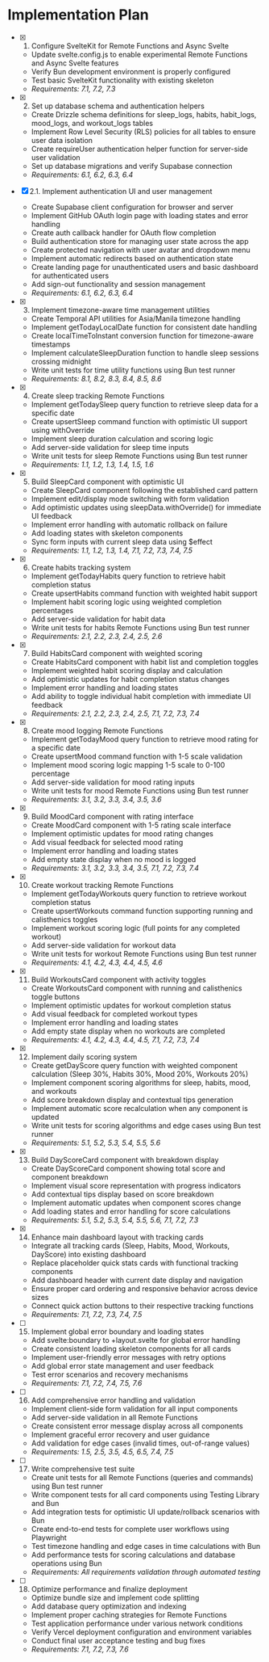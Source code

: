 # Implementation Plan

- [x] 1. Configure SvelteKit for Remote Functions and Async Svelte
  - Update svelte.config.js to enable experimental Remote Functions and Async Svelte features
  - Verify Bun development environment is properly configured
  - Test basic SvelteKit functionality with existing skeleton
  - _Requirements: 7.1, 7.2, 7.3_

- [x] 2. Set up database schema and authentication helpers
  - Create Drizzle schema definitions for sleep_logs, habits, habit_logs, mood_logs, and workout_logs tables
  - Implement Row Level Security (RLS) policies for all tables to ensure user data isolation
  - Create requireUser authentication helper function for server-side user validation
  - Set up database migrations and verify Supabase connection
  - _Requirements: 6.1, 6.2, 6.3, 6.4_

- [x] 2.1. Implement authentication UI and user management
  - Create Supabase client configuration for browser and server
  - Implement GitHub OAuth login page with loading states and error handling
  - Create auth callback handler for OAuth flow completion
  - Build authentication store for managing user state across the app
  - Create protected navigation with user avatar and dropdown menu
  - Implement automatic redirects based on authentication state
  - Create landing page for unauthenticated users and basic dashboard for authenticated users
  - Add sign-out functionality and session management
  - _Requirements: 6.1, 6.2, 6.3, 6.4_

- [x] 3. Implement timezone-aware time management utilities
  - Create Temporal API utilities for Asia/Manila timezone handling
  - Implement getTodayLocalDate function for consistent date handling
  - Create localTimeToInstant conversion function for timezone-aware timestamps
  - Implement calculateSleepDuration function to handle sleep sessions crossing midnight
  - Write unit tests for time utility functions using Bun test runner
  - _Requirements: 8.1, 8.2, 8.3, 8.4, 8.5, 8.6_

- [x] 4. Create sleep tracking Remote Functions
  - Implement getTodaySleep query function to retrieve sleep data for a specific date
  - Create upsertSleep command function with optimistic UI support using withOverride
  - Implement sleep duration calculation and scoring logic
  - Add server-side validation for sleep time inputs
  - Write unit tests for sleep Remote Functions using Bun test runner
  - _Requirements: 1.1, 1.2, 1.3, 1.4, 1.5, 1.6_

- [x] 5. Build SleepCard component with optimistic UI
  - Create SleepCard component following the established card pattern
  - Implement edit/display mode switching with form validation
  - Add optimistic updates using sleepData.withOverride() for immediate UI feedback
  - Implement error handling with automatic rollback on failure
  - Add loading states with skeleton components
  - Sync form inputs with current sleep data using $effect
  - _Requirements: 1.1, 1.2, 1.3, 1.4, 7.1, 7.2, 7.3, 7.4, 7.5_

- [x] 6. Create habits tracking system
  - Implement getTodayHabits query function to retrieve habit completion status
  - Create upsertHabits command function with weighted habit support
  - Implement habit scoring logic using weighted completion percentages
  - Add server-side validation for habit data
  - Write unit tests for habits Remote Functions using Bun test runner
  - _Requirements: 2.1, 2.2, 2.3, 2.4, 2.5, 2.6_

- [x] 7. Build HabitsCard component with weighted scoring
  - Create HabitsCard component with habit list and completion toggles
  - Implement weighted habit scoring display and calculation
  - Add optimistic updates for habit completion status changes
  - Implement error handling and loading states
  - Add ability to toggle individual habit completion with immediate UI feedback
  - _Requirements: 2.1, 2.2, 2.3, 2.4, 2.5, 7.1, 7.2, 7.3, 7.4_

- [x] 8. Create mood logging Remote Functions
  - Implement getTodayMood query function to retrieve mood rating for a specific date
  - Create upsertMood command function with 1-5 scale validation
  - Implement mood scoring logic mapping 1-5 scale to 0-100 percentage
  - Add server-side validation for mood rating inputs
  - Write unit tests for mood Remote Functions using Bun test runner
  - _Requirements: 3.1, 3.2, 3.3, 3.4, 3.5, 3.6_

- [x] 9. Build MoodCard component with rating interface
  - Create MoodCard component with 1-5 rating scale interface
  - Implement optimistic updates for mood rating changes
  - Add visual feedback for selected mood rating
  - Implement error handling and loading states
  - Add empty state display when no mood is logged
  - _Requirements: 3.1, 3.2, 3.3, 3.4, 3.5, 7.1, 7.2, 7.3, 7.4_

- [x] 10. Create workout tracking Remote Functions
  - Implement getTodayWorkouts query function to retrieve workout completion status
  - Create upsertWorkouts command function supporting running and calisthenics toggles
  - Implement workout scoring logic (full points for any completed workout)
  - Add server-side validation for workout data
  - Write unit tests for workout Remote Functions using Bun test runner
  - _Requirements: 4.1, 4.2, 4.3, 4.4, 4.5, 4.6_

- [x] 11. Build WorkoutsCard component with activity toggles
  - Create WorkoutsCard component with running and calisthenics toggle buttons
  - Implement optimistic updates for workout completion status
  - Add visual feedback for completed workout types
  - Implement error handling and loading states
  - Add empty state display when no workouts are completed
  - _Requirements: 4.1, 4.2, 4.3, 4.4, 4.5, 7.1, 7.2, 7.3, 7.4_

- [x] 12. Implement daily scoring system
  - Create getDayScore query function with weighted component calculation (Sleep 30%, Habits 30%, Mood 20%, Workouts 20%)
  - Implement component scoring algorithms for sleep, habits, mood, and workouts
  - Add score breakdown display and contextual tips generation
  - Implement automatic score recalculation when any component is updated
  - Write unit tests for scoring algorithms and edge cases using Bun test runner
  - _Requirements: 5.1, 5.2, 5.3, 5.4, 5.5, 5.6_

- [x] 13. Build DayScoreCard component with breakdown display
  - Create DayScoreCard component showing total score and component breakdown
  - Implement visual score representation with progress indicators
  - Add contextual tips display based on score breakdown
  - Implement automatic updates when component scores change
  - Add loading states and error handling for score calculations
  - _Requirements: 5.1, 5.2, 5.3, 5.4, 5.5, 5.6, 7.1, 7.2, 7.3_

- [x] 14. Enhance main dashboard layout with tracking cards
  - Integrate all tracking cards (Sleep, Habits, Mood, Workouts, DayScore) into existing dashboard
  - Replace placeholder quick stats cards with functional tracking components
  - Add dashboard header with current date display and navigation
  - Ensure proper card ordering and responsive behavior across device sizes
  - Connect quick action buttons to their respective tracking functions
  - _Requirements: 7.1, 7.2, 7.3, 7.4, 7.5_

- [ ] 15. Implement global error boundary and loading states
  - Add svelte:boundary to +layout.svelte for global error handling
  - Create consistent loading skeleton components for all cards
  - Implement user-friendly error messages with retry options
  - Add global error state management and user feedback
  - Test error scenarios and recovery mechanisms
  - _Requirements: 7.1, 7.2, 7.4, 7.5, 7.6_

- [ ] 16. Add comprehensive error handling and validation
  - Implement client-side form validation for all input components
  - Add server-side validation in all Remote Functions
  - Create consistent error message display across all components
  - Implement graceful error recovery and user guidance
  - Add validation for edge cases (invalid times, out-of-range values)
  - _Requirements: 1.5, 2.5, 3.5, 4.5, 6.5, 7.4, 7.5_

- [ ] 17. Write comprehensive test suite
  - Create unit tests for all Remote Functions (queries and commands) using Bun test runner
  - Write component tests for all card components using Testing Library and Bun
  - Add integration tests for optimistic UI update/rollback scenarios with Bun
  - Create end-to-end tests for complete user workflows using Playwright
  - Test timezone handling and edge cases in time calculations with Bun
  - Add performance tests for scoring calculations and database operations using Bun
  - _Requirements: All requirements validation through automated testing_

- [ ] 18. Optimize performance and finalize deployment
  - Optimize bundle size and implement code splitting
  - Add database query optimization and indexing
  - Implement proper caching strategies for Remote Functions
  - Test application performance under various network conditions
  - Verify Vercel deployment configuration and environment variables
  - Conduct final user acceptance testing and bug fixes
  - _Requirements: 7.1, 7.2, 7.3, 7.6_